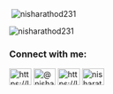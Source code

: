 
<p>&nbsp;<img align="center" src="https://github-readme-stats.vercel.app/api?username=nisharathod231&show_icons=true&theme=dark&title_color=1569ef&bg_color=ffffff&locale=en" alt="nisharathod231" /></p>

<p><img align="center" src="https://github-readme-streak-stats.herokuapp.com/?user=nisharathod231&theme=dark" alt="nisharathod231" /></p>

<h3 align="left">Connect with me:</h3>
<p align="left">
<a href="https://linkedin.com/in/https://linkedin.com/in/nisha-rathod-093a86190/" target="blank"><img align="center" src="https://raw.githubusercontent.com/rahuldkjain/github-profile-readme-generator/master/src/images/icons/Social/linked-in-alt.svg" alt="https://linkedin.com/in/nisha-rathod-093a86190/" height="30" width="40" /></a>
<a href="https://medium.com/@nisharathod5093" target="blank"><img align="center" src="https://raw.githubusercontent.com/rahuldkjain/github-profile-readme-generator/master/src/images/icons/Social/medium.svg" alt="@nisharathod5093" height="30" width="40" /></a>
<a href="https://www.leetcode.com/https://leetcode.com/u/nisharathod231/" target="blank"><img align="center" src="https://raw.githubusercontent.com/rahuldkjain/github-profile-readme-generator/master/src/images/icons/Social/leet-code.svg" alt="https://leetcode.com/u/nisharathod231/" height="30" width="40" /></a>
<a href="https://auth.geeksforgeeks.org/user/nisharathjs9o" target="blank"><img align="center" src="https://raw.githubusercontent.com/rahuldkjain/github-profile-readme-generator/master/src/images/icons/Social/geeks-for-geeks.svg" alt="nisharathjs9o" height="30" width="40" /></a>
</p>
